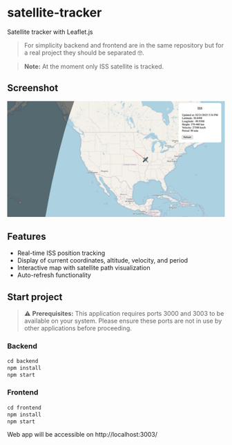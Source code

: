 # satellite-tracker

Satellite tracker with Leaflet.js

> For simplicity backend and frontend are in the same repository but for a real project they should be separated 🤓.

> **Note:** At the moment only ISS satellite is tracked.

## Screenshot

![Satellite Tracker Screenshot](screenshot.jpg)

## Features

- Real-time ISS position tracking
- Display of current coordinates, altitude, velocity, and period
- Interactive map with satellite path visualization
- Auto-refresh functionality

## Start project

> ⚠️ **Prerequisites:** This application requires ports 3000 and 3003 to be available on your system. Please ensure these ports are not in use by other applications before proceeding.

### Backend

```
cd backend
npm install
npm start
```

### Frontend

```
cd frontend
npm install
npm start
```

Web app will be accessible on http://localhost:3003/
